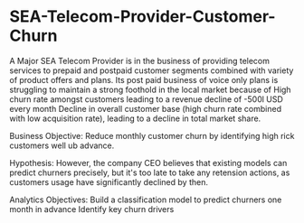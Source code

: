 # SEA-Telecom-Provider-Customer-Churn
A Major SEA Telecom Provider is in the business of providing telecom services to prepaid and postpaid customer segments combined with variety of product offers and plans.  Its post paid business of voice only plans is struggling to maintain a strong foothold in the local market because of  High churn rate amongst customers leading to a revenue decline of -500l USD every month Decline in overall customer base (high churn rate combined with low acquisition rate), leading to a decline in total market share.


Business Objective:
Reduce monthly customer churn by identifying high rick customers well ub advance.

Hypothesis:
However, the company CEO believes that existing models can predict churners precisely, but it's too late to take any retension actions, as customers usage have significantly declined by then.


Analytics Objectives:
Build a classification model to predict churners one month in advance
Identify key churn drivers
